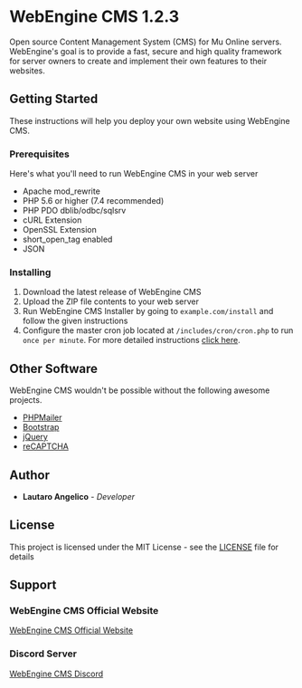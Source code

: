 # WebEngine CMS 1.2.3

Open source Content Management System (CMS) for Mu Online servers. WebEngine's goal is to provide a fast, secure and high quality framework for server owners to create and implement their own features to their websites.

## Getting Started

These instructions will help you deploy your own website using WebEngine CMS.

### Prerequisites

Here's what you'll need to run WebEngine CMS in your web server

* Apache mod_rewrite
* PHP 5.6 or higher (7.4 recommended)
* PHP PDO dblib/odbc/sqlsrv
* cURL Extension
* OpenSSL Extension
* short_open_tag enabled
* JSON

### Installing

1. Download the latest release of WebEngine CMS
2. Upload the ZIP file contents to your web server
3. Run WebEngine CMS Installer by going to `example.com/install` and follow the given instructions
4. Configure the master cron job located at `/includes/cron/cron.php` to run `once per minute`. For more detailed instructions [click here](https://github.com/lautaroangelico/WebEngine/wiki/Setting-up-the-master-cron-job).

## Other Software

WebEngine CMS wouldn't be possible without the following awesome projects.

* [PHPMailer](https://github.com/PHPMailer/PHPMailer/)
* [Bootstrap](https://getbootstrap.com/)
* [jQuery](http://jquery.com/)
* [reCAPTCHA](https://github.com/google/recaptcha)

## Author

* **Lautaro Angelico** - *Developer*

## License

This project is licensed under the MIT License - see the [LICENSE](LICENSE) file for details

## Support

### WebEngine CMS Official Website
[WebEngine CMS Official Website](https://webenginecms.org/)

### Discord Server
[WebEngine CMS Discord](https://webenginecms.org/discord)